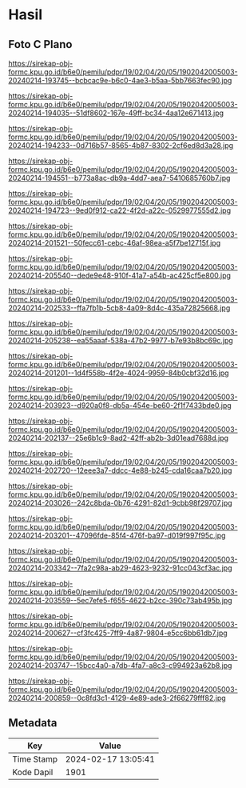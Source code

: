 # Hasil

## Foto C Plano

https://sirekap-obj-formc.kpu.go.id/b6e0/pemilu/pdpr/19/02/04/20/05/1902042005003-20240214-193745--bcbcac9e-b6c0-4ae3-b5aa-5bb7663fec90.jpg

https://sirekap-obj-formc.kpu.go.id/b6e0/pemilu/pdpr/19/02/04/20/05/1902042005003-20240214-194035--51df8602-167e-49ff-bc34-4aa12e671413.jpg

https://sirekap-obj-formc.kpu.go.id/b6e0/pemilu/pdpr/19/02/04/20/05/1902042005003-20240214-194233--0d716b57-8565-4b87-8302-2cf6ed8d3a28.jpg

https://sirekap-obj-formc.kpu.go.id/b6e0/pemilu/pdpr/19/02/04/20/05/1902042005003-20240214-194551--b773a8ac-db9a-4dd7-aea7-5410685760b7.jpg

https://sirekap-obj-formc.kpu.go.id/b6e0/pemilu/pdpr/19/02/04/20/05/1902042005003-20240214-194723--9ed0f912-ca22-4f2d-a22c-0529977555d2.jpg

https://sirekap-obj-formc.kpu.go.id/b6e0/pemilu/pdpr/19/02/04/20/05/1902042005003-20240214-201521--50fecc61-cebc-46af-98ea-a5f7be12715f.jpg

https://sirekap-obj-formc.kpu.go.id/b6e0/pemilu/pdpr/19/02/04/20/05/1902042005003-20240214-205540--dede9e48-910f-41a7-a54b-ac425cf5e800.jpg

https://sirekap-obj-formc.kpu.go.id/b6e0/pemilu/pdpr/19/02/04/20/05/1902042005003-20240214-202533--ffa7fb1b-5cb8-4a09-8d4c-435a72825668.jpg

https://sirekap-obj-formc.kpu.go.id/b6e0/pemilu/pdpr/19/02/04/20/05/1902042005003-20240214-205238--ea55aaaf-538a-47b2-9977-b7e93b8bc69c.jpg

https://sirekap-obj-formc.kpu.go.id/b6e0/pemilu/pdpr/19/02/04/20/05/1902042005003-20240214-201201--1d4f558b-4f2e-4024-9959-84b0cbf32d16.jpg

https://sirekap-obj-formc.kpu.go.id/b6e0/pemilu/pdpr/19/02/04/20/05/1902042005003-20240214-203923--d920a0f8-db5a-454e-be60-2f1f7433bde0.jpg

https://sirekap-obj-formc.kpu.go.id/b6e0/pemilu/pdpr/19/02/04/20/05/1902042005003-20240214-202137--25e6b1c9-8ad2-42ff-ab2b-3d01ead7688d.jpg

https://sirekap-obj-formc.kpu.go.id/b6e0/pemilu/pdpr/19/02/04/20/05/1902042005003-20240214-202720--12eee3a7-ddcc-4e88-b245-cda16caa7b20.jpg

https://sirekap-obj-formc.kpu.go.id/b6e0/pemilu/pdpr/19/02/04/20/05/1902042005003-20240214-203026--242c8bda-0b76-4291-82d1-9cbb98f29707.jpg

https://sirekap-obj-formc.kpu.go.id/b6e0/pemilu/pdpr/19/02/04/20/05/1902042005003-20240214-203201--47096fde-85f4-476f-ba97-d019f997f95c.jpg

https://sirekap-obj-formc.kpu.go.id/b6e0/pemilu/pdpr/19/02/04/20/05/1902042005003-20240214-203342--7fa2c98a-ab29-4623-9232-91cc043cf3ac.jpg

https://sirekap-obj-formc.kpu.go.id/b6e0/pemilu/pdpr/19/02/04/20/05/1902042005003-20240214-203559--5ec7efe5-f655-4622-b2cc-390c73ab495b.jpg

https://sirekap-obj-formc.kpu.go.id/b6e0/pemilu/pdpr/19/02/04/20/05/1902042005003-20240214-200627--cf3fc425-7ff9-4a87-9804-e5cc6bb61db7.jpg

https://sirekap-obj-formc.kpu.go.id/b6e0/pemilu/pdpr/19/02/04/20/05/1902042005003-20240214-203747--15bcc4a0-a7db-4fa7-a8c3-c994923a62b8.jpg

https://sirekap-obj-formc.kpu.go.id/b6e0/pemilu/pdpr/19/02/04/20/05/1902042005003-20240214-200859--0c8fd3c1-4129-4e89-ade3-2f66279fff82.jpg


## Metadata

| Key        | Value               |
| ---------- | ------------------- |
| Time Stamp | 2024-02-17 13:05:41 |
| Kode Dapil | 1901                |



